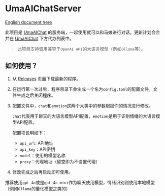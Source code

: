 # UmaAIChatServer

[English document here](https://github.com/KLXLjun/UmaAIChatServer/blob/master/README-en.md)

此项目是 [UmaAIChat](https://github.com/KLXLjun/UmaAIChat) 的服务端，一起使用就可以和马娘进行对话。更新计划会合并在 [UmaAIChat](https://github.com/KLXLjun/UmaAIChat) 下方代办列表中。

> 此项目支持调用兼容于`OpenAI API`的大语言模型（例如`Ollama`等）。

## 如何使用？

1. 从 [Releases](https://github.com/KLXLjun/UmaAIChat/releases) 页面下载最新的程序。

2. 在运行第一次过后，程序目录下会生成一个名为`config.toml`的配置文件，文件生成之后关闭程序。

3. 配置文件中，`chat`和`emotion`这两个大类中的参数根据你的情况进行修改。

   `chat`代表用于聊天的大语言模型API配置，`emotion`是用于识别情绪的大语言模型API配置。

   配置项说明如下：

   - `api_url`: API地址
   - `api_key`：API密钥
   - `model`：使用的模型名称
   - `proxy`：代理地址（留空即为不设置代理）
   
4. 修改完成之后再启动即可使用。

推荐使用`gpt-4o`或是`gpt-4o-mini`作为聊天使用模型，情绪识别则使用本地模型（例如`Ollama`的量化模型之类的）

